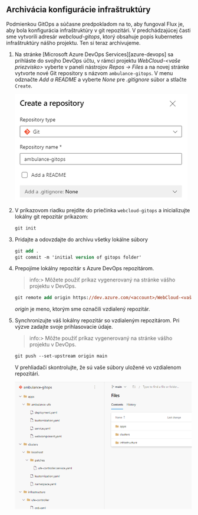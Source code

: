 ## Archivácia konfigurácie infraštruktúry

Podmienkou GitOps a súčasne predpokladom na to, aby fungoval Flux je, aby bola
konfigurácia infraštruktúry v git repozitári. V predchádzajúcej časti sme
vytvorili adresár _webcloud-gitops_, ktorý obsahuje popis kubernetes infraštruktúry
nášho projektu. Ten si teraz archivujeme.

1. Na stránke [Microsoft Azure DevOps Services][azure-devops]
  sa prihláste do svojho DevOps účtu, v rámci projektu _WebCloud-<vaše priezvisko>_
  vyberte v paneli nástrojov _Repos -> Files_ a na novej stránke vytvorte nové
  Git repository s názvom `ambulance-gitops`. V menu odznačte _Add a README_ a
  vyberte _None_ pre _.gitignore_ súbor a stlačte `Create`.

   ![GitOps repozitár](./img/dojo-vytvorenie-gitops-repo.png)

2. V príkazovom riadku prejdite do priečinka `webcloud-gitops` a inicializujte lokálny git repozitár príkazom:

    ```ps
    git init
    ```

3. Pridajte a odovzdajte do archívu všetky lokálne súbory

    ```ps
    git add .
    git commit -m 'initial version of gitops folder'
    ```

4. Prepojíme lokálny repozitár s Azure DevOps repozitárom.

    >info:> Môžete použiť príkaz vygenerovaný na stránke vášho projektu v DevOps.

    ```ps
    git remote add origin https://dev.azure.com/<account>/WebCloud-<vaše priezvisko>/_git/ambulance-gitops
    ```

   _origin_ je meno, ktorým sme označili vzdialený repozitár.

5. Synchronizujte váš lokálny repozitár so vzdialeným repozitárom. Pri výzve zadajte svoje prihlasovacie údaje.

    >info:> Môžte použiť príkaz vygenerovaný na stránke vášho projektu v DevOps.

    ```ps
    git push --set-upstream origin main
    ```

    V prehliadači skontrolujte, že sú vaše súbory uložené vo vzdialenom repozitári.

    ![Vzdialený repozitár gitops](./img/dojo-gitops-repo-done.png)
